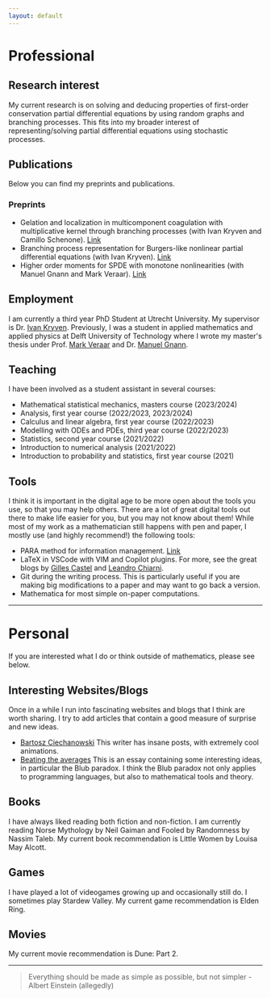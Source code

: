```yaml
---
layout: default
---
```


# Professional
## Research interest
My current research is on solving and deducing properties of first-order conservation partial differential equations by using random graphs and branching processes. This fits into my broader interest of representing/solving partial differential equations using stochastic processes. 


## Publications
Below you can find my preprints and publications.

### Preprints
- Gelation and localization in multicomponent coagulation with multiplicative kernel through branching processes (with Ivan Kryven and Camillo Schenone). [Link](https://arxiv.org/abs/2401.12844)
- Branching process representation for Burgers-like nonlinear partial differential equations (with Ivan Kryven). [Link](https://arxiv.org/abs/2310.11338)
- Higher order moments for SPDE with monotone nonlinearities (with Manuel Gnann and Mark Veraar). [Link](https://arxiv.org/abs/2203.15307)


## Employment 
I am currently a third year PhD Student at Utrecht University. My supervisor is Dr. [Ivan Kryven](https://www.uu.nl/staff/IVKryven). Previously, I was a student in applied mathematics and applied physics at Delft University of Technology where I wrote my master's thesis under Prof. [Mark Veraar](https://fa.ewi.tudelft.nl/~veraar/) and Dr. [Manuel Gnann](https://sites.google.com/view/manuelgnannpersonalhomepage/home).

## Teaching
I have been involved as a student assistant in several courses:
- Mathematical statistical mechanics, masters course (2023/2024)
- Analysis, first year course (2022/2023, 2023/2024)
- Calculus and linear algebra, first year course (2022/2023)
- Modelling with ODEs and PDEs, third year course (2022/2023)
- Statistics, second year course (2021/2022)
- Introduction to numerical analysis (2021/2022)
- Introduction to probability and statistics, first year course (2021)

## Tools
I think it is important in the digital age to be more open about the tools you use, so that you may help others. There are a lot of great digital tools out there to make life easier for you, but you may not know about them! While most of my work as a mathematician still happens with pen and paper, I mostly use (and highly recommend!) the following tools:
- PARA method for information management. [Link](https://fortelabs.com/blog/para/)
- LaTeX in VSCode with VIM and Copilot plugins. For more, see the great blogs by [Gilles Castel](https://castel.dev/post/lecture-notes-1/) and [Leandro Chiarni](https://www.lchiarini.com/vim/2022/05/28/Vim-for-mathematicians.html).
- Git during the writing process. This is particularly useful if you are making big modifications to a paper and may want to go back a version.
- Mathematica for most simple on-paper computations.  

---

# Personal
If you are interested what I do or think outside of mathematics, please see below. 
## Interesting Websites/Blogs
Once in a while I run into fascinating websites and blogs that I think are worth sharing. I try to add articles that contain a good measure of surprise and new ideas.
- [Bartosz Ciechanowski](https://ciechanow.ski/) This writer has insane posts, with extremely cool animations.
- [Beating the averages](https://paulgraham.com/avg.html) This is an essay containing some interesting ideas, in particular the Blub paradox. I think the Blub paradox not only applies to programming languages, but also to mathematical tools and theory.

## Books
I have always liked reading both fiction and non-fiction. I am currently reading Norse Mythology by Neil Gaiman and Fooled by Randomness by Nassim Taleb. My current book recommendation is Little Women by Louisa May Alcott.

## Games
I have played a lot of videogames growing up and occasionally still do. I sometimes play Stardew Valley. My current game recommendation is Elden Ring.

## Movies
My current movie recommendation is Dune: Part 2.

---

> Everything should be made as simple as possible, but not simpler - Albert Einstein (allegedly)
